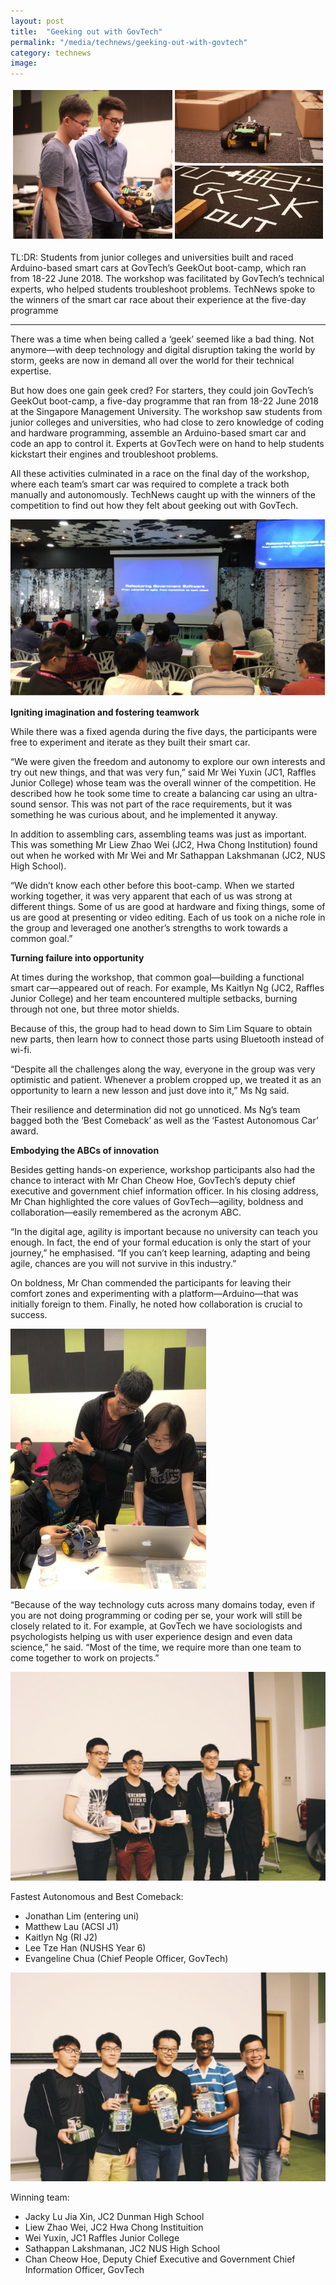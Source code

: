 ```yaml
---
layout: post
title:  "Geeking out with GovTech"
permalink: "/media/technews/geeking-out-with-govtech"
category: technews
image: 
---
```


![geeking out with govtech](/images/technews/geeking-out-with-govtech-part-1.jpg)

TL:DR: Students from junior colleges and universities built and raced Arduino-based smart cars at GovTech’s GeekOut boot-camp, which ran from 18-22 June 2018. The workshop was facilitated by GovTech’s technical experts, who helped students troubleshoot problems. TechNews spoke to the winners of the smart car race about their experience at the five-day programme

---
There was a time when being called a ‘geek’ seemed like a bad thing. Not anymore—with deep technology and digital disruption taking the world by storm, geeks are now in demand all over the world for their technical expertise.

But how does one gain geek cred? For starters, they could join GovTech’s GeekOut boot-camp, a five-day programme that ran from 18-22 June 2018 at the Singapore Management University. The workshop saw students from junior colleges and universities, who had close to zero knowledge of coding and hardware programming, assemble an Arduino-based smart car and code an app to control it. Experts at GovTech were on hand to help students kickstart their engines and troubleshoot problems.

All these activities culminated in a race on the final day of the workshop, where each team’s smart car was required to complete a track both manually and autonomously. TechNews caught up with the winners of the competition to find out how they felt about geeking out with GovTech.

![photo of the day](/images/technews/geeking-out-with-govtech-part-2.PNG)

**Igniting imagination and fostering teamwork**

While there was a fixed agenda during the five days, the participants were free to experiment and iterate as they built their smart car.

“We were given the freedom and autonomy to explore our own interests and try out new things, and that was very fun,” said Mr Wei Yuxin (JC1, Raffles Junior College) whose team was the overall winner of the competition. He described how he took some time to create a balancing car using an ultra-sound sensor. This was not part of the race requirements, but it was something he was curious about, and he implemented it anyway. 

In addition to assembling cars, assembling teams was just as important. This was something Mr Liew Zhao Wei (JC2, Hwa Chong Institution) found out when he worked with Mr Wei and Mr Sathappan Lakshmanan (JC2, NUS High School).

“We didn’t know each other before this boot-camp. When we started working together, it was very apparent that each of us was strong at different things. Some of us are good at hardware and fixing things, some of us are good at presenting or video editing. Each of us took on a niche role in the group and leveraged one another’s strengths to work towards a common goal.” 


**Turning failure into opportunity**

At times during the workshop, that common goal—building a functional smart car—appeared out of reach. For example, Ms Kaitlyn Ng (JC2, Raffles Junior College) and her team encountered multiple setbacks, burning through not one, but three motor shields.

Because of this, the group had to head down to Sim Lim Square to obtain new parts, then learn how to connect those parts using Bluetooth instead of wi-fi. 

“Despite all the challenges along the way, everyone in the group was very optimistic and patient. Whenever a problem cropped up, we treated it as an opportunity to learn a new lesson and just dove into it,” Ms Ng said. 

Their resilience and determination did not go unnoticed. Ms Ng’s team bagged both the ‘Best Comeback’ as well as the ‘Fastest Autonomous Car’ award.


**Embodying the ABCs of innovation**

Besides getting hands-on experience, workshop participants also had the chance to interact with Mr Chan Cheow Hoe, GovTech’s deputy chief executive and government chief information officer. In his closing address, Mr Chan highlighted the core values of GovTech—agility, boldness and collaboration—easily remembered as the acronym ABC.

“In the digital age, agility is important because no university can teach you enough. In fact, the end of your formal education is only the start of your journey,” he emphasised. “If you can’t keep learning, adapting and being agile, chances are you will not survive in this industry.”

On boldness, Mr Chan commended the participants for leaving their comfort zones and experimenting with a platform—Arduino—that was initially foreign to them. Finally, he noted how collaboration is crucial to success.

![abc of innovation](/images/technews/geeking-out-with-govtech-part-3.PNG)

“Because of the way technology cuts across many domains today, even if you are not doing programming or coding per se, your work will still be closely related to it. For example, at GovTech we have sociologists and psychologists helping us with user experience design and even data science,” he said. “Most of the time, we require more than one team to come together to work on projects.”

![fastest autonomous and bBest comeback](/images/technews/geeking-out-with-govtech-part-4.PNG)

Fastest Autonomous and Best Comeback:
- Jonathan Lim (entering uni)
- Matthew Lau (ACSI J1)
- Kaitlyn Ng (RI J2)
- Lee Tze Han (NUSHS Year 6)
- Evangeline Chua (Chief People Officer, GovTech)

![winning team](/images/technews/geeking-out-with-govtech-part-5.PNG)

Winning team:
- Jacky Lu Jia Xin, JC2 Dunman High School 
- Liew Zhao Wei, JC2 Hwa Chong Instituition
- Wei Yuxin, JC1 Raffles Junior College
- Sathappan Lakshmanan, JC2 NUS High School 
- Chan Cheow Hoe, Deputy Chief Executive and Government Chief Information Officer, GovTech
